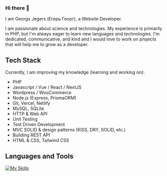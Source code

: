 ### Hi there 👋
I am Georgs Jegers (Егерь Георг), a Website Developer.

I am passionate about science and technologies.
My experience is primarily in PHP, but I'm always eager to learn new languages and technologies. I'm dedicated, communicative, and kind and I would love to work on projects that will help me to grow as a developer.

## Tech Stack
Currently, I am improving my knowledge (learning and working on):
- PHP
- Javascript / Vue / React / NextJS
- Wordpress / WooCommerce
- Node.js (Express, PrismaORM)
- Git, Vercel, Netlify
- MySQL, SQLite
- HTTP & Web API
- Unit Testing
- Test Driven Development
- MVC SOLID & design patterns (KISS, DRY, SOLID, etc.)
- Building REST API
- HTML & CSS, Tailwind CSS

## Languages and Tools

[![My Skills](https://skillicons.dev/icons?i=php,wordpress,mysql,nodejs,react,alpinejs,docker,vue,html,css,tailwind,js,vercel,vite,git&theme=dark)](https://skillicons.dev)

